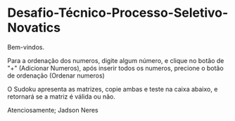 # Desafio-Técnico-Processo-Seletivo-Novatics

Bem-vindos.

Para a ordenação dos numeros, digite algum número, e clique no botão de "+" (Adicionar Numeros), após inserir todos os numeros, precione o botão de ordenação (Ordenar numeros)

O Sudoku apresenta as matrizes, copie ambas e teste na caixa abaixo, e retornará se a matriz é válida ou não.

Atenciosamente;
Jadson Neres  
